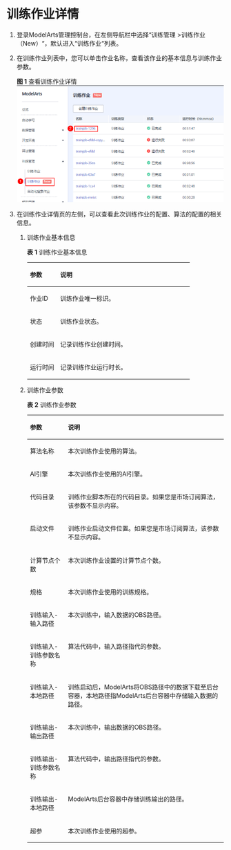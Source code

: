 # 训练作业详情<a name="modelarts_23_0400"></a>

1.  登录ModelArts管理控制台，在左侧导航栏中选择“训练管理 \>训练作业（New）“，默认进入“训练作业“列表。
2.  在训练作业列表中，您可以单击作业名称，查看该作业的基本信息与训练作业参数。

    **图 1**  查看训练作业详情<a name="fig15507343133620"></a>  
    ![](figures/查看训练作业详情.png "查看训练作业详情")

3.  在训练作业详情页的左侧，可以查看此次训练作业的配置、算法的配置的相关信息。
    1.  训练作业基本信息

        **表 1**  训练作业基本信息

        <a name="table12211155712358"></a>
        <table><thead align="left"><tr id="row1521116577356"><th class="cellrowborder" valign="top" width="18.55%" id="mcps1.2.3.1.1"><p id="p132111757153515"><a name="p132111757153515"></a><a name="p132111757153515"></a>参数</p>
        </th>
        <th class="cellrowborder" valign="top" width="81.45%" id="mcps1.2.3.1.2"><p id="p162111257193512"><a name="p162111257193512"></a><a name="p162111257193512"></a>说明</p>
        </th>
        </tr>
        </thead>
        <tbody><tr id="row921165714359"><td class="cellrowborder" valign="top" width="18.55%" headers="mcps1.2.3.1.1 "><p id="p172115571351"><a name="p172115571351"></a><a name="p172115571351"></a>作业ID</p>
        </td>
        <td class="cellrowborder" valign="top" width="81.45%" headers="mcps1.2.3.1.2 "><p id="p132112057153512"><a name="p132112057153512"></a><a name="p132112057153512"></a>训练作业唯一标识。</p>
        </td>
        </tr>
        <tr id="row2211857193513"><td class="cellrowborder" valign="top" width="18.55%" headers="mcps1.2.3.1.1 "><p id="p4211145743518"><a name="p4211145743518"></a><a name="p4211145743518"></a>状态</p>
        </td>
        <td class="cellrowborder" valign="top" width="81.45%" headers="mcps1.2.3.1.2 "><p id="p13211135733517"><a name="p13211135733517"></a><a name="p13211135733517"></a>训练作业状态。</p>
        </td>
        </tr>
        <tr id="row1321175793518"><td class="cellrowborder" valign="top" width="18.55%" headers="mcps1.2.3.1.1 "><p id="p12211195763517"><a name="p12211195763517"></a><a name="p12211195763517"></a>创建时间</p>
        </td>
        <td class="cellrowborder" valign="top" width="81.45%" headers="mcps1.2.3.1.2 "><p id="p1921155783519"><a name="p1921155783519"></a><a name="p1921155783519"></a>记录训练作业创建时间。</p>
        </td>
        </tr>
        <tr id="row142111657163512"><td class="cellrowborder" valign="top" width="18.55%" headers="mcps1.2.3.1.1 "><p id="p1221155773512"><a name="p1221155773512"></a><a name="p1221155773512"></a>运行时间</p>
        </td>
        <td class="cellrowborder" valign="top" width="81.45%" headers="mcps1.2.3.1.2 "><p id="p62111457113512"><a name="p62111457113512"></a><a name="p62111457113512"></a>记录训练作业运行时长。</p>
        </td>
        </tr>
        </tbody>
        </table>

    2.  训练作业参数

        **表 2**  训练作业参数

        <a name="table14212457203515"></a>
        <table><thead align="left"><tr id="row1621215579351"><th class="cellrowborder" valign="top" width="19.24%" id="mcps1.2.3.1.1"><p id="p921225714356"><a name="p921225714356"></a><a name="p921225714356"></a>参数</p>
        </th>
        <th class="cellrowborder" valign="top" width="80.76%" id="mcps1.2.3.1.2"><p id="p13212557143511"><a name="p13212557143511"></a><a name="p13212557143511"></a>说明</p>
        </th>
        </tr>
        </thead>
        <tbody><tr id="row132121957173515"><td class="cellrowborder" valign="top" width="19.24%" headers="mcps1.2.3.1.1 "><p id="p42121957203512"><a name="p42121957203512"></a><a name="p42121957203512"></a>算法名称</p>
        </td>
        <td class="cellrowborder" valign="top" width="80.76%" headers="mcps1.2.3.1.2 "><p id="p152127577356"><a name="p152127577356"></a><a name="p152127577356"></a>本次训练作业使用的算法。</p>
        </td>
        </tr>
        <tr id="row421285716354"><td class="cellrowborder" valign="top" width="19.24%" headers="mcps1.2.3.1.1 "><p id="p62121579352"><a name="p62121579352"></a><a name="p62121579352"></a>AI引擎</p>
        </td>
        <td class="cellrowborder" valign="top" width="80.76%" headers="mcps1.2.3.1.2 "><p id="p17212195714358"><a name="p17212195714358"></a><a name="p17212195714358"></a>本次训练作业使用的AI引擎。</p>
        </td>
        </tr>
        <tr id="row1021211577359"><td class="cellrowborder" valign="top" width="19.24%" headers="mcps1.2.3.1.1 "><p id="p1921275753520"><a name="p1921275753520"></a><a name="p1921275753520"></a>代码目录</p>
        </td>
        <td class="cellrowborder" valign="top" width="80.76%" headers="mcps1.2.3.1.2 "><p id="p6212155723516"><a name="p6212155723516"></a><a name="p6212155723516"></a>训练作业脚本所在的代码目录。如果您是市场订阅算法，该参数不显示内容。</p>
        </td>
        </tr>
        <tr id="row1121215723520"><td class="cellrowborder" valign="top" width="19.24%" headers="mcps1.2.3.1.1 "><p id="p421265713513"><a name="p421265713513"></a><a name="p421265713513"></a>启动文件</p>
        </td>
        <td class="cellrowborder" valign="top" width="80.76%" headers="mcps1.2.3.1.2 "><p id="p1621205715356"><a name="p1621205715356"></a><a name="p1621205715356"></a>训练作业启动文件位置。如果您是市场订阅算法，该参数不显示内容。</p>
        </td>
        </tr>
        <tr id="row202122572357"><td class="cellrowborder" valign="top" width="19.24%" headers="mcps1.2.3.1.1 "><p id="p3212145703511"><a name="p3212145703511"></a><a name="p3212145703511"></a>计算节点个数</p>
        </td>
        <td class="cellrowborder" valign="top" width="80.76%" headers="mcps1.2.3.1.2 "><p id="p1212205717357"><a name="p1212205717357"></a><a name="p1212205717357"></a>本次训练作业设置的计算节点个数。</p>
        </td>
        </tr>
        <tr id="row162122578355"><td class="cellrowborder" valign="top" width="19.24%" headers="mcps1.2.3.1.1 "><p id="p10212145711354"><a name="p10212145711354"></a><a name="p10212145711354"></a>规格</p>
        </td>
        <td class="cellrowborder" valign="top" width="80.76%" headers="mcps1.2.3.1.2 "><p id="p10212165733517"><a name="p10212165733517"></a><a name="p10212165733517"></a>本次训练作业使用的训练规格。</p>
        </td>
        </tr>
        <tr id="row1321214576352"><td class="cellrowborder" valign="top" width="19.24%" headers="mcps1.2.3.1.1 "><p id="p1221295712357"><a name="p1221295712357"></a><a name="p1221295712357"></a>训练输入-输入路径</p>
        </td>
        <td class="cellrowborder" valign="top" width="80.76%" headers="mcps1.2.3.1.2 "><p id="p1621265713515"><a name="p1621265713515"></a><a name="p1621265713515"></a>本次训练中，输入数据的OBS路径。</p>
        </td>
        </tr>
        <tr id="row4212105723514"><td class="cellrowborder" valign="top" width="19.24%" headers="mcps1.2.3.1.1 "><p id="p1621216572355"><a name="p1621216572355"></a><a name="p1621216572355"></a>训练输入-训练参数名称</p>
        </td>
        <td class="cellrowborder" valign="top" width="80.76%" headers="mcps1.2.3.1.2 "><p id="p1421216571355"><a name="p1421216571355"></a><a name="p1421216571355"></a>算法代码中，输入路径指代的参数。</p>
        </td>
        </tr>
        <tr id="row1221295712359"><td class="cellrowborder" valign="top" width="19.24%" headers="mcps1.2.3.1.1 "><p id="p18212135713510"><a name="p18212135713510"></a><a name="p18212135713510"></a>训练输入-本地路径</p>
        </td>
        <td class="cellrowborder" valign="top" width="80.76%" headers="mcps1.2.3.1.2 "><p id="p42121157203511"><a name="p42121157203511"></a><a name="p42121157203511"></a>训练启动后，ModelArts将OBS路径中的数据下载至后台容器，本地路径指ModelArts后台容器中存储输入数据的路径。</p>
        </td>
        </tr>
        <tr id="row1821215575352"><td class="cellrowborder" valign="top" width="19.24%" headers="mcps1.2.3.1.1 "><p id="p182121857143514"><a name="p182121857143514"></a><a name="p182121857143514"></a>训练输出-输出路径</p>
        </td>
        <td class="cellrowborder" valign="top" width="80.76%" headers="mcps1.2.3.1.2 "><p id="p7212125783513"><a name="p7212125783513"></a><a name="p7212125783513"></a>本次训练中，输出数据的OBS路径。</p>
        </td>
        </tr>
        <tr id="row10212175763518"><td class="cellrowborder" valign="top" width="19.24%" headers="mcps1.2.3.1.1 "><p id="p152121057123520"><a name="p152121057123520"></a><a name="p152121057123520"></a>训练输出-训练参数名称</p>
        </td>
        <td class="cellrowborder" valign="top" width="80.76%" headers="mcps1.2.3.1.2 "><p id="p14212165743513"><a name="p14212165743513"></a><a name="p14212165743513"></a>算法代码中，输出路径指代的参数。</p>
        </td>
        </tr>
        <tr id="row1121218578351"><td class="cellrowborder" valign="top" width="19.24%" headers="mcps1.2.3.1.1 "><p id="p421235773516"><a name="p421235773516"></a><a name="p421235773516"></a>训练输出-本地路径</p>
        </td>
        <td class="cellrowborder" valign="top" width="80.76%" headers="mcps1.2.3.1.2 "><p id="p132121057133517"><a name="p132121057133517"></a><a name="p132121057133517"></a>ModelArts后台容器中存储训练输出的路径。</p>
        </td>
        </tr>
        <tr id="row16212175711356"><td class="cellrowborder" valign="top" width="19.24%" headers="mcps1.2.3.1.1 "><p id="p6212185793516"><a name="p6212185793516"></a><a name="p6212185793516"></a>超参</p>
        </td>
        <td class="cellrowborder" valign="top" width="80.76%" headers="mcps1.2.3.1.2 "><p id="p7212135710355"><a name="p7212135710355"></a><a name="p7212135710355"></a>本次训练作业使用的超参。</p>
        </td>
        </tr>
        </tbody>
        </table>



